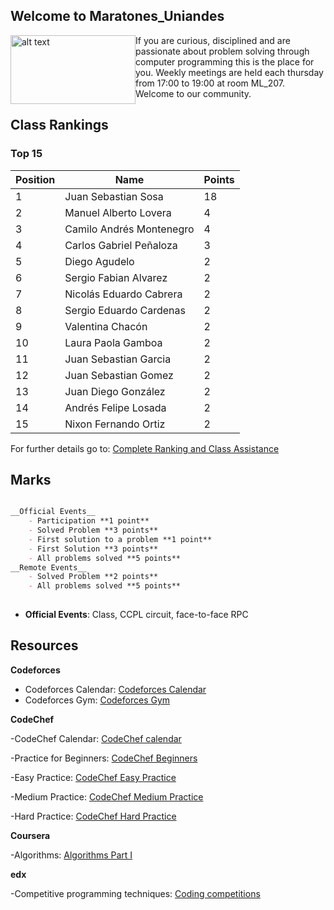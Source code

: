 ## Welcome to Maratones_Uniandes

<img style="float: left" src= "https://uniandes.edu.co/sites/default/files/logo-uniandes.png" alt="alt text" width="200" height="110"/>
     If you are curious, disciplined and are passionate about problem solving through computer programming this is the place for you. Weekly meetings are held each thursday from 17:00 to 19:00 at room ML_207. Welcome to our community. 



## Class Rankings

### Top 15

Position| Name  | Points 
--------|-------------------|--------
1| Juan Sebastian Sosa| 18
2| Manuel Alberto Lovera|4
3|Camilo Andrés Montenegro |4
4| Carlos Gabriel Peñaloza| 3
5| Diego Agudelo |2
6| Sergio Fabian Alvarez|2
7| Nicolás Eduardo Cabrera|2
8| Sergio Eduardo Cardenas|2
9| Valentina Chacón|2
10| Laura Paola Gamboa|2
11| Juan Sebastian Garcia|2
12| Juan Sebastian Gomez|2
13| Juan Diego González |2
14| Andrés Felipe Losada|2
15| Nixon Fernando Ortiz |2



For further details go to: [Complete Ranking and  Class Assistance](https://uniandes-my.sharepoint.com/:x:/g/personal/v_chacon_uniandes_edu_co/EbU7_AjZSshDogA33htwDFEBQcUFYEl8qU_qAeUb0moDiA?e=2mC9eE)


## Marks
```markdown

__Official Events__
    - Participation **1 point**
    - Solved Problem **3 points**
    - First solution to a problem **1 point**
    - First Solution **3 points**
    - All problems solved **5 points**
__Remote Events__
    - Solved Problem **2 points**
    - All problems solved **5 points**
    
```
* __Official Events__: Class, CCPL circuit, face-to-face RPC



## Resources


__Codeforces__

   - Codeforces Calendar: [Codeforces Calendar](http://codeforces.com/calendar)
   - Codeforces Gym: [Codeforces Gym](http://codeforces.com/gyms)


__CodeChef__

   -CodeChef Calendar: [CodeChef calendar](https://www.codechef.com/contests)
   
   -Practice for Beginners: [CodeChef Beginners](https://www.codechef.com/problems/school)
   
   -Easy Practice: [CodeChef Easy Practice](https://www.codechef.com/problems/easy/)
   
   -Medium Practice: [CodeChef Medium Practice](https://www.codechef.com/problems/medium/)
   
   -Hard Practice: [CodeChef Hard Practice](https://www.codechef.com/problems/hard/)


__Coursera__

-Algorithms: [Algorithms Part I](https://www.coursera.org/learn/algorithms-part1/home/welcome)


__edx__

-Competitive programming techniques: [Coding competitions](https://www.edx.org/es/course/how-to-win-coding-competitions-secrets-of-champions)




